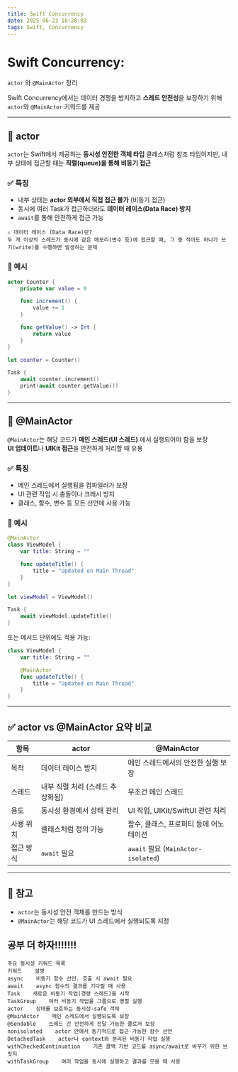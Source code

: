 ```yaml
---
title: Swift Concurrency
date: 2025-06-23 18:28:03
tags: Swift, Concurrency
---
```


# Swift Concurrency: 
`actor` 와 `@MainActor` 정리

Swift Concurrency에서는 데이터 경쟁을 방지하고 **스레드 안전성**을 보장하기 위해 `actor`와 `@MainActor` 키워드를 제공

---

## 🧱 actor

`actor`는 Swift에서 제공하는 **동시성 안전한 객체 타입**
클래스처럼 참조 타입이지만, 내부 상태에 접근할 때는 **직렬(queue)을 통해 비동기 접근**

### ✅ 특징
- 내부 상태는 **actor 외부에서 직접 접근 불가** (비동기 접근)
- 동시에 여러 Task가 접근하더라도 **데이터 레이스(Data Race) 방지**
- `await`를 통해 안전하게 접근 가능

```
⚠️ 데이터 레이스 (Data Race)란?
두 개 이상의 스레드가 동시에 같은 메모리(변수 등)에 접근할 때, 그 중 적어도 하나가 쓰기(write)를 수행하면 발생하는 문제
```

### 🔸 예시
```swift
actor Counter {
    private var value = 0

    func increment() {
        value += 1
    }

    func getValue() -> Int {
        return value
    }
}

let counter = Counter()

Task {
    await counter.increment()
    print(await counter.getValue())
}
```

---

## 🎯 @MainActor

`@MainActor`는 해당 코드가 **메인 스레드(UI 스레드)** 에서 실행되어야 함을 보장  
**UI 업데이트**나 **UIKit 접근**을 안전하게 처리할 때 유용

### ✅ 특징
- 메인 스레드에서 실행됨을 컴파일러가 보장
- UI 관련 작업 시 충돌이나 크래시 방지
- 클래스, 함수, 변수 등 모든 선언에 사용 가능

### 🔸 예시
```swift
@MainActor
class ViewModel {
    var title: String = ""

    func updateTitle() {
        title = "Updated on Main Thread"
    }
}

let viewModel = ViewModel()

Task {
    await viewModel.updateTitle()
}
```

또는 메서드 단위에도 적용 가능:

```swift
class ViewModel {
    var title: String = ""

    @MainActor
    func updateTitle() {
        title = "Updated on Main Thread"
    }
}
```

---

## ✅ actor vs @MainActor 요약 비교

| 항목          | actor                                | @MainActor                             |
|---------------|---------------------------------------|-----------------------------------------|
| 목적          | 데이터 레이스 방지                    | 메인 스레드에서의 안전한 실행 보장      |
| 스레드        | 내부 직렬 처리 (스레드 추상화됨)      | 무조건 메인 스레드                      |
| 용도          | 동시성 환경에서 상태 관리              | UI 작업, UIKit/SwiftUI 관련 처리         |
| 사용 위치     | 클래스처럼 정의 가능                   | 함수, 클래스, 프로퍼티 등에 어노테이션   |
| 접근 방식     | `await` 필요                          | `await` 필요 (`MainActor-isolated`)     |

---

## 📌 참고
- `actor`는 동시성 안전 객체를 만드는 방식
- `@MainActor`는 해당 코드가 UI 스레드에서 실행되도록 지정


## 공부 더 하자!!!!!!!
```
주요 동시성 키워드 목록
키워드    설명
async    비동기 함수 선언. 호출 시 await 필요
await    async 함수의 결과를 기다릴 때 사용
Task    새로운 비동기 작업(경량 스레드)을 시작
TaskGroup    여러 비동기 작업을 그룹으로 병렬 실행
actor    상태를 보호하는 동시성-safe 객체
@MainActor    메인 스레드에서 실행되도록 보장
@Sendable    스레드 간 안전하게 전달 가능한 클로저 보장
nonisolated    actor 안에서 동기적으로 접근 가능한 함수 선언
DetachedTask    actor나 context와 분리된 비동기 작업 실행
withCheckedContinuation    기존 콜백 기반 코드를 async/await로 바꾸기 위한 브릿지
withTaskGroup    여러 작업을 동시에 실행하고 결과를 모을 때 사용
```
